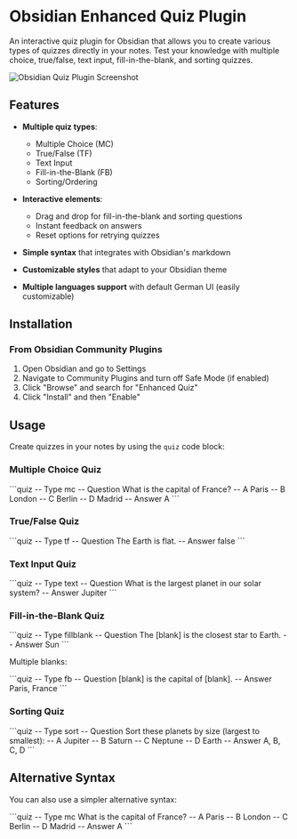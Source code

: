 # Obsidian Enhanced Quiz Plugin

An interactive quiz plugin for Obsidian that allows you to create various types of quizzes directly in your notes. Test your knowledge with multiple choice, true/false, text input, fill-in-the-blank, and sorting quizzes.

![Obsidian Quiz Plugin Screenshot](https://raw.githubusercontent.com/yourusername/obsidian-quiz-plugin/main/screenshots/quiz-demo.png)

## Features

- **Multiple quiz types**:
  - Multiple Choice (MC)
  - True/False (TF)
  - Text Input
  - Fill-in-the-Blank (FB)
  - Sorting/Ordering

- **Interactive elements**:
  - Drag and drop for fill-in-the-blank and sorting questions
  - Instant feedback on answers
  - Reset options for retrying quizzes

- **Simple syntax** that integrates with Obsidian's markdown
- **Customizable styles** that adapt to your Obsidian theme
- **Multiple languages support** with default German UI (easily customizable)

## Installation

### From Obsidian Community Plugins

1. Open Obsidian and go to Settings
2. Navigate to Community Plugins and turn off Safe Mode (if enabled)
3. Click "Browse" and search for "Enhanced Quiz"
4. Click "Install" and then "Enable"

## Usage

Create quizzes in your notes by using the `quiz` code block:

### Multiple Choice Quiz

\`\`\`quiz
-- Type mc
-- Question What is the capital of France?
-- A Paris
-- B London 
-- C Berlin
-- D Madrid
-- Answer A
\`\`\`

### True/False Quiz

\`\`\`quiz
-- Type tf
-- Question The Earth is flat.
-- Answer false
\`\`\`

### Text Input Quiz

\`\`\`quiz
-- Type text
-- Question What is the largest planet in our solar system?
-- Answer Jupiter
\`\`\`

### Fill-in-the-Blank Quiz

\`\`\`quiz
-- Type fillblank
-- Question The [blank] is the closest star to Earth.
-- Answer Sun
\`\`\`

Multiple blanks:

\`\`\`quiz
-- Type fb
-- Question [blank] is the capital of [blank].
-- Answer Paris, France
\`\`\`

### Sorting Quiz

\`\`\`quiz
-- Type sort
-- Question Sort these planets by size (largest to smallest):
-- A Jupiter
-- B Saturn
-- C Neptune
-- D Earth
-- Answer A, B, C, D
\`\`\`

## Alternative Syntax

You can also use a simpler alternative syntax:

\`\`\`quiz
-- Type mc
What is the capital of France?
-- A Paris
-- B London 
-- C Berlin
-- D Madrid
-- Answer A
\`\`\`
